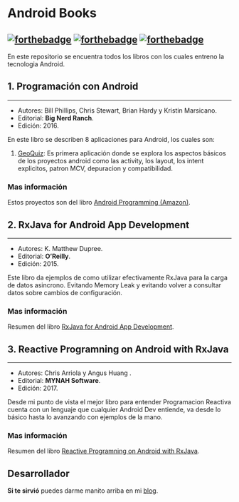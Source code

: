 # Android Books
[![forthebadge](https://forthebadge.com/images/badges/built-by-developers.svg)](https://forthebadge.com) [![forthebadge](https://forthebadge.com/images/badges/makes-people-smile.svg)](https://forthebadge.com) [![forthebadge](https://forthebadge.com/images/badges/winter-is-coming.svg)](https://forthebadge.com)
---------------
En este repositorio se encuentra todos los libros con los cuales entreno la tecnologia Android.

## 1. Programación con Android
---

- Autores: Bill Phillips, Chris Stewart, Brian Hardy y Kristin Marsicano.
- Editorial: **Big Nerd Ranch**.
- Edición: 2016.

En este libro se describen 8 aplicaciones para Android, los cuales son:
1. [GeoQuiz](https://github.com/FahedHermoza/AndroidBooks/tree/master/Programaci%C3%B3nConAndroid/appGeoQuiz): Es primera aplicación donde se explora los aspectos básicos de los proyectos android como las activity, los layout, los intent explicitos, patron MCV, depuracion y compatibilidad.

### Mas información
Estos proyectos son del libro [Android Programming (Amazon)](https://www.amazon.com/Android-Programming-Ranch-Guide-Guides/dp/0134706056/ref=sr_1_fkmr0_1?ie=UTF8&qid=1547781834&sr=8-1-fkmr0&keywords=bignerdranch+android+programming).

## 2. RxJava for Android App Development
---

- Autores: K. Matthew Dupree.
- Editorial: **O’Reilly**.
- Edición: 2015.

Este libro da ejemplos de como utilizar efectivamente RxJava para la carga de datos asincrono. Evitando Memory Leak y evitando volver a consultar datos sobre cambios de configuración.

### Mas información
Resumen del libro [RxJava for Android App Development](https://theswissbay.ch/pdf/_to_sort/O%27Reilly/rxjava-for-android-app-development.pdf).

## 3. Reactive Programning on Android with RxJava
---

- Autores: Chris Arriola y Angus Huang .
- Editorial: **MYNAH Software**.
- Edición: 2017.

Desde mi punto de vista el mejor libro para entender Programacion Reactiva cuenta con un lenguaje que cualquier Android Dev entiende, va desde lo básico hasta lo avanzando con ejemplos de la mano.

### Mas información
Resumen del libro [Reactive Programning on Android with RxJava](https://leanpub.com/reactiveandroid).

## Desarrollador
**Si te sirvió** puedes darme manito arriba en mi [blog](https://www.facebook.com/fahedhermoza/).